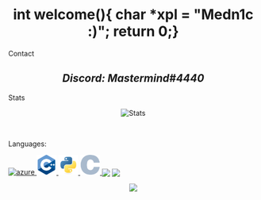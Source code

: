 <h1 align="center"> int welcome(){ char *xpl = "Medn1c :)"; return 0;}  </h1>
<p align="center">

Contact

<h2 align="center">
    <em>Discord: Mastermind#4440</em>
  </h2>

Stats

<p align="center">
<img src="https://github-readme-stats.vercel.app/api?username=mednic&show_icons=true&theme=shades-of-purple&bg_color=1C00ff00&hide_border=true" alt="Stats"/>
</p>
<br />

Languages:

<p align="left"> <a href="https://azure.microsoft.com/en-in/" target="_blank"> <img src="https://www.vectorlogo.zone/logos/microsoft_azure/microsoft_azure-icon.svg" alt="azure" width="40" height="40"/> </a> <a 
href="https://www.w3schools.com/cpp/" target="_blank"> <img src="https://raw.githubusercontent.com/devicons/devicon/master/icons/cplusplus/cplusplus-original.svg" alt="cplusplus" width="40" height="40"/> </a> <a
height="40"/> </a> <a href="https://www.python.org" target="_blank"> <img src="https://raw.githubusercontent.com/devicons/devicon/master/icons/python/python-original.svg" alt="python" width="40" height="40"/> </a> <a  
src="https://raw.githubusercontent.com/devicons/devicon/master/icons/linux/linux-original.svg" alt="linux" width="40" height="40"/> </a> <a href="https://www.mongodb.com/" target="_blank"> <img 
src="https://raw.githubusercontent.com/devicons/devicon/master/icons/c/c-original.svg" alt="c-main" width="40" height="40"/> </a> <a
src="https://raw.githubusercontent.com/devicons/devicon/master/icons/ruby/ruby-plain-wordmark.svg" alt="ruby" width="40" height="40"/> </a> <a
src="https://raw.githubusercontent.com/devicons/devicon/master/icons/bash/bash-original.svg" alt="bash" width="40" height="40"/> </a> <a



<p align="center">
  <img align="center" src="https://img.shields.io/badge/Offensive%20Security-141321?style=flat-square&logo=Red-Hat"/>
  <img align="center" src="https://img.shields.io/badge/Developer-141321?style=flat-square&logo=homebrew"/>
</p>

<p align="center">
    <img src="https://github-readme-stats.vercel.app/api/top-langs/?username=mednic&hide=html&layout=compact&show_icons=true&theme=radical" />
</p>
